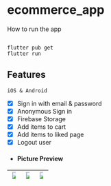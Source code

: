 # ecommerce_app

How to run the app
```

flutter pub get
flutter run

```

## Features

```
iOS & Android
```
  * [x] Sign in with email & password
  * [x] Anonymous Sign in
  * [x] Firebase Storage
  * [x] Add items to cart
  * [x] Add items to liked page
  * [x] Logout user

- #### Picture Preview

| <img src= "https://github.com/metatony/ecomm-v2/assets/98693285/b7e7861c-66b5-4ccf-a6c7-2ab7d7357690" style="max-width: 50%"> | <img src= "https://github.com/metatony/ecomm-v2/assets/98693285/232b4bb3-2b71-49b9-98ad-3bc048fb84d3" style="max-width: 50%"> | <img src= "https://github.com/metatony/ecomm-v2/assets/98693285/db3d75d9-67e7-4e4b-b4cf-59f89244373c" style="max-width: 50%"> |
| -------------------------------------------- | ---------------------------------- | ---------------------------------- |
